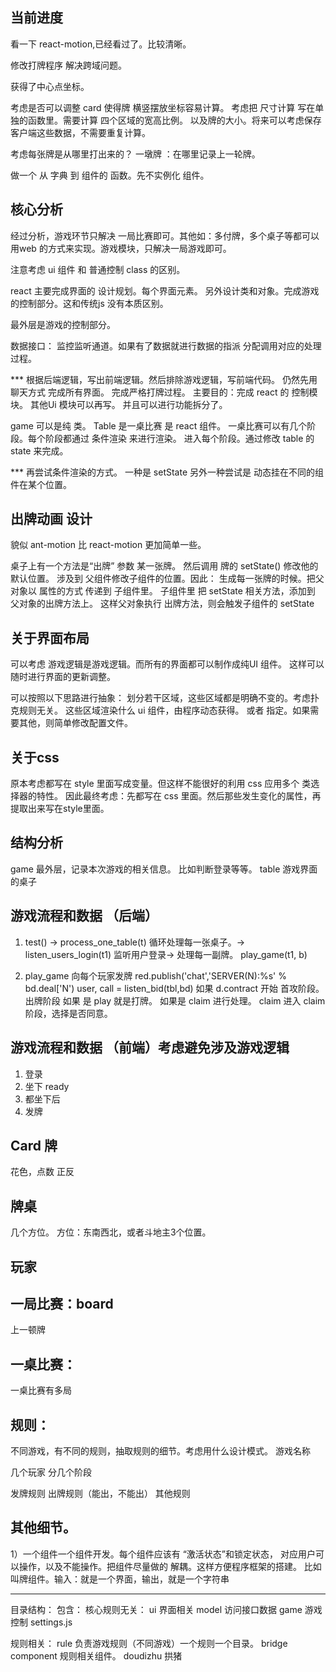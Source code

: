 ## 当前进度

  看一下 react-motion,已经看过了。比较清晰。

  修改打牌程序 解决跨域问题。

  获得了中心点坐标。

  考虑是否可以调整  card 使得牌 横竖摆放坐标容易计算。
  考虑把 尺寸计算 写在单独的函数里。需要计算 四个区域的宽高比例。
  以及牌的大小。将来可以考虑保存客户端这些数据，不需要重复计算。

  考虑每张牌是从哪里打出来的？
  一墩牌 ：在哪里记录上一轮牌。

  做一个 从 字典 到 组件的 函数。先不实例化 组件。


## 核心分析

经过分析，游戏环节只解决 一局比赛即可。其他如：多付牌，多个桌子等都可以用web 的方式来实现。游戏模块，只解决一局游戏即可。

注意考虑 ui 组件 和 普通控制 class 的区别。

react 主要完成界面的 设计规划。每个界面元素。
另外设计类和对象。完成游戏的控制部分。这和传统js 没有本质区别。

最外层是游戏的控制部分。

数据接口：
  监控监听通道。如果有了数据就进行数据的指派 分配调用对应的处理过程。


*** 根据后端逻辑，写出前端逻辑。然后排除游戏逻辑，写前端代码。
    仍然先用 聊天方式 完成所有界面。 完成严格打牌过程。
    主要目的：完成 react 的 控制模块。 其他Ui 模块可以再写。
    并且可以进行功能拆分了。

game 可以是纯 类。
Table 是一桌比赛 是 react 组件。
  一桌比赛可以有几个阶段。每个阶段都通过 条件渲染 来进行渲染。
  进入每个阶段。通过修改 table 的 state 来完成。

*** 再尝试条件渲染的方式。 一种是 setState 另外一种尝试是 动态挂在不同的组件在某个位置。

## 出牌动画 设计
  貌似 ant-motion  比 react-motion 更加简单一些。

  桌子上有一个方法是“出牌” 参数 某一张牌。 然后调用 牌的 setState() 修改他的默认位置。
  涉及到 父组件修改子组件的位置。因此：
  生成每一张牌的时候。把父对象以 属性的方式 传递到 子组件里。
  子组件里 把 setState 相关方法，添加到 父对象的出牌方法上。
  这样父对象执行 出牌方法，则会触发子组件的 setState

## 关于界面布局

  可以考虑 游戏逻辑是游戏逻辑。而所有的界面都可以制作成纯UI 组件。
  这样可以随时进行界面的更新调整。

  可以按照以下思路进行抽象： 
    划分若干区域，这些区域都是明确不变的。考虑扑克规则无关。
    这些区域渲染什么 ui 组件，由程序动态获得。
    或者 指定。如果需要其他，则简单修改配置文件。

## 关于css 
  原本考虑都写在 style 里面写成变量。但这样不能很好的利用 css 应用多个 类选择器的特性。
  因此最终考虑：先都写在 css 里面。然后那些发生变化的属性，再提取出来写在style里面。  

## 结构分析

  game      最外层，记录本次游戏的相关信息。 比如判断登录等等。
    table     游戏界面的桌子

## 游戏流程和数据 （后端）

1. test() -> process_one_table(t) 循环处理每一张桌子。->
    listen_users_login(t1) 监听用户登录-> 处理每一副牌。
    play_game(t1, b)

2. play_game 向每个玩家发牌 red.publish('chat','SERVER(N):%s' % bd.deal['N')
   user, call = listen_bid(tbl,bd)
   如果 d.contract 开始 首攻阶段。
   出牌阶段
      如果 是 play 就是打牌。
      如果是 claim 进行处理。
      claim 进入 claim 阶段，选择是否同意。

## 游戏流程和数据 （前端）考虑避免涉及游戏逻辑
1. 登录  
2. 坐下 ready
3. 都坐下后
4. 发牌


## Card 牌
  <Card name="D5">
  花色，点数
  正反
  



## 牌桌
  几个方位。
  方位：东南西北，或者斗地主3个位置。

## 玩家



## 一局比赛：board
  上一顿牌


## 一桌比赛：
  一桌比赛有多局

## 规则：
  不同游戏，有不同的规则，抽取规则的细节。考虑用什么设计模式。
  游戏名称

  几个玩家
  分几个阶段

  发牌规则
  出牌规则（能出，不能出）
  其他规则


## 其他细节。

  1）一个组件一个组件开发。每个组件应该有 “激活状态”和锁定状态， 对应用户可以操作，以及不能操作。把组件尽量做的 解耦。这样方便程序框架的搭建。
    比如 叫牌组件。输入：就是一个界面，输出，就是一个字符串


----------------------------------------

目录结构：
包含：
核心规则无关：
    ui  界面相关
    model 访问接口数据
    game 游戏控制
        settings.js

规则相关：
    rule 负责游戏规则（不同游戏）一个规则一个目录。
        bridge
          component 规则相关组件。
        doudizhu
        拱猪
    